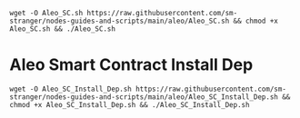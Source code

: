 <pre><code>wget -O Aleo_SC.sh https://raw.githubusercontent.com/sm-stranger/nodes-guides-and-scripts/main/aleo/Aleo_SC.sh && chmod +x Aleo_SC.sh && ./Aleo_SC.sh</code></pre>

# Aleo Smart Contract Install Dep
```
wget -O Aleo_SC_Install_Dep.sh https://raw.githubusercontent.com/sm-stranger/nodes-guides-and-scripts/main/aleo/Aleo_SC_Install_Dep.sh && chmod +x Aleo_SC_Install_Dep.sh && ./Aleo_SC_Install_Dep.sh
```
